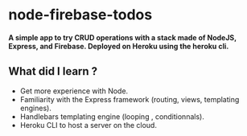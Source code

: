 # node-firebase-todos  
#### A simple app to try CRUD operations with a stack made of NodeJS, Express, and Firebase. Deployed on Heroku using the heroku cli.  
## What did I learn ?  
- Get more experience with Node.  
- Familiarity with the Express framework (routing, views, templating engines).  
- Handlebars templating engine (looping , conditionnals).  
- Heroku CLI to host a server on the cloud.  
